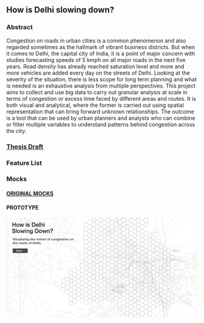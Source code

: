 ## How is Delhi slowing down?

### Abstract
Congestion on roads in urban cities is a common phenomenon and also regarded sometimes as the hallmark of vibrant business districts. But when it comes to Delhi, the capital city of India, it is a point of major concern with studies forecasting speeds of 5 kmph on all major roads in the next five years. Road density has already reached saturation level and more and more vehicles are added every day on the streets of Delhi. Looking at the severity of the situation, there is less scope for long term planning and what is needed is an exhaustive analysis from multiple perspectives. This project aims to collect and use big data to carry out granular analysis at scale in terms of congestion or excess time faced by different areas and routes. It is both visual and analytical, where the former is carried out using spatial representation that can bring forward unknown relationships. The outcome is a tool that can be used by urban planners and analysts who can combine or filter multiple variables to understand patterns behind congestion across the city.

### [Thesis Draft](https://docs.google.com/document/d/13JJJJHjDaktTiu8F4YQbtXkYz0Dk4p7SwXnuPv4q9Qs/edit)

### Feature List

### Mocks

#### [ORIGINAL MOCKS](https://github.com/agaase/msdv-thesis/tree/master/visualization/mocks4)

#### PROTOTYPE
[![IMAGE](https://raw.githubusercontent.com/agaase/msdv-thesis/master/visualization/mocks4/0.png)](https://marvelapp.com/87dc11j)



